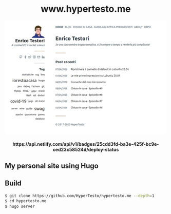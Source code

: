 <h1 align="center"> www.hypertesto.me </h1>

![Homepage](/static/home_screenshot.png)

<h4 align="center"><a>https://api.netlify.com/api/v1/badges/25cdd3fd-ba3e-425f-bc9e-ced23c58524d/deploy-status</a>

## My personal site using Hugo




## Build

```bash
$ git clone https://github.com/HyperTesto/hypertesto.me --depth=1
$ cd hypertesto.me
$ hugo server
```
